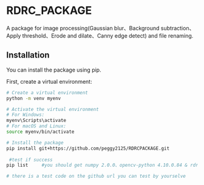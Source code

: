 # RDRC_PACKAGE

A package for image processing(Gaussian blur、Background subtraction、Apply threshold、Erode and dilate、Canny edge detect) and file renaming.

## Installation

You can install the package using pip.
 
 First, create a virtual environment:

```bash
# Create a virtual environment
python -m venv myenv

# Activate the virtual environment
# For Windows:
myenv\Scripts\activate
# For macOS and Linux:
source myenv/bin/activate

# Install the package
pip install git+https://github.com/peggy2125/RDRCPACKAGE.git
 
 #test if success
pip list     #you should get numpy 2.0.0、opencv-python 4.10.0.84 & rdrc_package 0.1.0

# there is a test code on the github url you can test by yourselve